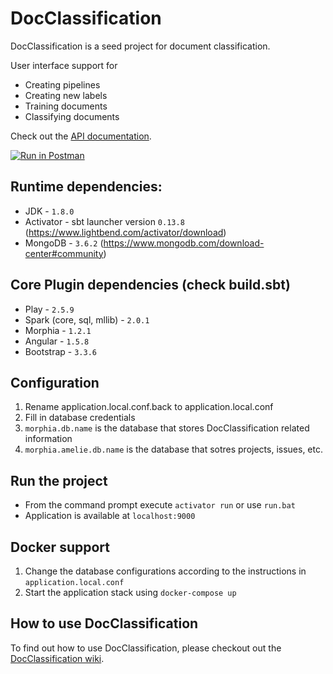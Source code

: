 # DocClassification
DocClassification is a seed project for document classification.

User interface support for
* Creating pipelines
* Creating new labels
* Training documents
* Classifying documents

Check out the <a href="https://documenter.getpostman.com/view/4318985/docclassification/RW86LAES" target="_blank">API documentation</a>.

[![Run in Postman](https://run.pstmn.io/button.svg)](https://app.getpostman.com/run-collection/88f1b89dcd10a038bfcb)

## Runtime dependencies:
* JDK - `1.8.0`
* Activator - sbt launcher version `0.13.8` (https://www.lightbend.com/activator/download)
* MongoDB - `3.6.2` (https://www.mongodb.com/download-center#community)

## Core Plugin dependencies (check build.sbt)
* Play - `2.5.9`
* Spark (core, sql, mllib) - `2.0.1`
* Morphia - `1.2.1`
* Angular - `1.5.8`
* Bootstrap - `3.3.6`

## Configuration
1. Rename application.local.conf.back to application.local.conf
1. Fill in database credentials
1. `morphia.db.name` is the database that stores DocClassification related information
1. `morphia.amelie.db.name` is the database that sotres projects, issues, etc.

## Run the project
* From the command prompt execute `activator run` or use `run.bat`
* Application is available at `localhost:9000`

## Docker support
1. Change the database configurations according to the instructions in `application.local.conf`
2. Start the application stack using `docker-compose up`

## How to use DocClassification
To find out how to use DocClassification, please checkout out the <a href="https://github.com/sebischair/DocClassification/wiki" target="_blank">DocClassification wiki</a>.
